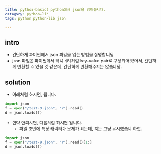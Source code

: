 ```yaml
---
title: python-basic) python에서 json을 읽어봅시다.
category: python-lib
tags: python python-lib json 

---
```


## intro

- 간단하게 파이썬에서 json 파일을 읽는 방법을 설명합니당
- json 파일은 파이썬에서 딕셔너리처럼 key-value pair로 구성되어 있어서, 간단하게 변환할 수 있을 것 같은데, 간단하게 변환해주지는 않습니당. 

## solution 

- 아래처럼 하시면, 됩니다. 

```python
import json
f = open("/test-9.json", "r").read()
d = json.loads(f)
```

- 만약 안되시면, 다음처럼 하시면 됩니다. 
  - 파일 초반에 특정 캐릭터가 문제가 되는데, 저는 그냥 무시했습니 하핫.

```python
import json
f = open("/test-9.json", "r").read()[1:]
d = json.loads(f)
```
